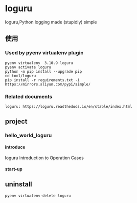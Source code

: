 # loguru

loguru,Python logging made (stupidly) simple

## 使用

### Used by pyenv virtualenv plugin

    pyenv virtualenv  3.10.9 loguru
    pyenv activate loguru
    python -m pip install --upgrade pip
    cd tool/loguru
    pip install -r requirements.txt -i https://mirrors.aliyun.com/pypi/simple/

### Related documents

    loguru: https://loguru.readthedocs.io/en/stable/index.html

## project

### hello_world_loguru

#### introduce

loguru Introduction to Operation Cases

#### start-up

## uninstall

    pyenv virtualenv-delete loguru
